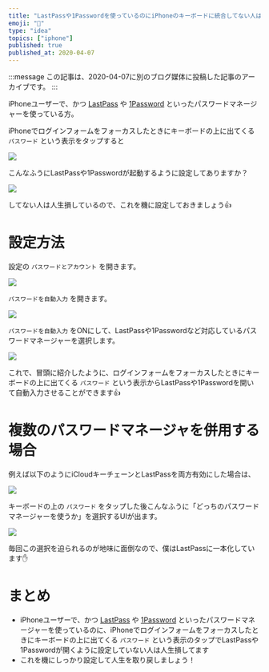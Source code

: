 ```yaml
---
title: "LastPassや1Passwordを使っているのにiPhoneのキーボードに統合してない人は人生損してます"
emoji: "🍎"
type: "idea"
topics: ["iphone"]
published: true
published_at: 2020-04-07
---
```


:::message
この記事は、2020-04-07に別のブログ媒体に投稿した記事のアーカイブです。
:::

iPhoneユーザーで、かつ [LastPass](https://www.lastpass.com/) や [1Password](https://1password.com/jp/) といったパスワードマネージャーを使っている方。

iPhoneでログインフォームをフォーカスしたときにキーボードの上に出てくる `パスワード` という表示をタップすると

![](https://tva1.sinaimg.cn/large/00831rSTgy1gdlbl86czkj308c0i2acq.jpg)

こんなふうにLastPassや1Passwordが起動するように設定してありますか？

![](https://tva1.sinaimg.cn/large/00831rSTgy1gdlbkkley2j308c0i1q58.jpg)

してない人は人生損しているので、これを機に設定しておきましょう👍

# 設定方法

設定の `パスワードとアカウント` を開きます。

![](https://tva1.sinaimg.cn/large/00831rSTgy1gdlbphfgnnj308c0i2din.jpg)

`パスワードを自動入力` を開きます。

![](https://tva1.sinaimg.cn/large/00831rSTgy1gdlbr8v84ej308c0i2wg3.jpg)

`パスワードを自動入力` をONにして、LastPassや1Passwordなど対応しているパスワードマネージャーを選択します。

![](https://tva1.sinaimg.cn/large/00831rSTgy1gdlbsaw8opj308c0i275m.jpg)

これで、冒頭に紹介したように、ログインフォームをフォーカスしたときにキーボードの上に出てくる `パスワード` という表示からLastPassや1Passwordを開いて自動入力させることができます👍

# 複数のパスワードマネージャを併用する場合

例えば以下のようにiCloudキーチェーンとLastPassを両方有効にした場合は、

![](https://tva1.sinaimg.cn/large/00831rSTgy1gdlbuzbvncj308c0i2wfu.jpg)

キーボードの上の `パスワード` をタップした後こんなふうに「どっちのパスワードマネージャーを使うか」を選択するUIが出ます。

![](https://tva1.sinaimg.cn/large/00831rSTgy1gdlbvoiq0tj308c0i1412.jpg)

毎回この選択を迫られるのが地味に面倒なので、僕はLastPassに一本化しています✋

# まとめ

* iPhoneユーザーで、かつ [LastPass](https://www.lastpass.com/) や [1Password](https://1password.com/jp/) といったパスワードマネージャーを使っているのに、iPhoneでログインフォームをフォーカスしたときにキーボードの上に出てくる `パスワード` という表示のタップでLastPassや1Passwordが開くように設定していない人は人生損してます
* これを機にしっかり設定して人生を取り戻しましょう！
